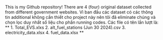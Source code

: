 This is my Github repository!
There are 4 (four) original dataset collected from different government websites. Vì ban đầu các dataset có các thông tin additional không cần thiết cho project này nên tôi đã eliminate chúng và chọn lọc duy nhất số liệu cho phần running codes.
Các file có tên lần lượt là:
 ** 1. Total_EVS.xlxs
  2. alt_fuel_stations (Jun 30 2024).csv
  3. electricity_data.xlsx
  4. fuel_data.xlsx
**
